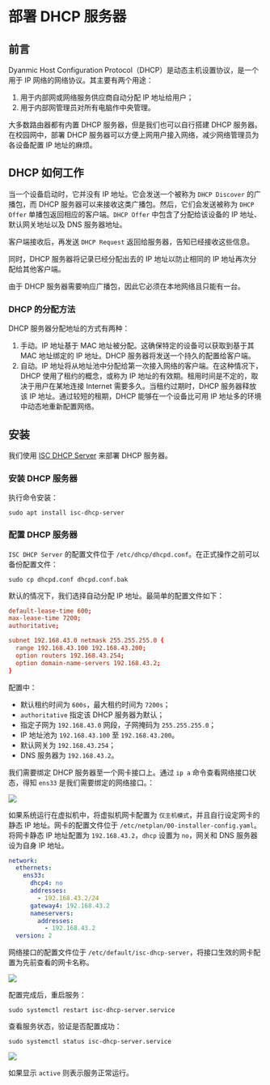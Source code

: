 # 部署 DHCP 服务器

## 前言

Dyanmic Host Configuration Protocol（DHCP）是动态主机设置协议，是一个用于 IP 网络的网络协议。其主要有两个用途：

1. 用于内部网或网络服务供应商自动分配 IP 地址给用户；
2. 用于内部网管理员对所有电脑作中央管理。

大多数路由器都有内置 DHCP 服务器，但是我们也可以自行搭建 DHCP 服务器。在校园网中，部署 DHCP 服务器可以方便上网用户接入网络，减少网络管理员为各设备配置 IP 地址的麻烦。

## DHCP 如何工作

当一个设备启动时，它并没有 IP 地址。它会发送一个被称为 `DHCP Discover` 的广播包，而 DHCP 服务器可以来接收这类广播包。然后，它们会发送被称为 `DHCP Offer` 单播包返回相应的客户端。`DHCP Offer` 中包含了分配给该设备的 IP 地址、默认网关地址以及 DNS 服务器地址。

客户端接收后，再发送 `DHCP Request` 返回给服务器，告知已经接收这些信息。

同时，DHCP 服务器将记录已经分配出去的 IP 地址以防止相同的 IP 地址再次分配给其他客户端。

由于 DHCP 服务器需要响应广播包，因此它必须在本地网络且只能有一台。

### DHCP 的分配方法

DHCP 服务器分配地址的方式有两种：

1. 手动。IP 地址基于 MAC 地址被分配。这确保特定的设备可以获取到基于其 MAC 地址绑定的 IP 地址。DHCP 服务器将发送一个持久的配置给客户端。
2. 自动。IP 地址将从地址池中分配给第一次接入网络的客户端。在这种情况下，DHCP 使用了租约的概念，或称为 IP 地址的有效期。租用时间是不定的，取决于用户在某地连接 Internet 需要多久。当租约过期时，DHCP 服务器释放该 IP 地址。通过较短的租期，DHCP 能够在一个设备比可用 IP 地址多的环境中动态地重新配置网络。

## 安装

我们使用 [ISC DHCP Server](https://www.isc.org/dhcp/) 来部署 DHCP 服务器。

### 安装 DHCP 服务器

执行命令安装：

```shell
sudo apt install isc-dhcp-server
```

### 配置 DHCP 服务器

`ISC DHCP Server` 的配置文件位于 `/etc/dhcp/dhcpd.conf`。在正式操作之前可以备份配置文件：

```shell
sudo cp dhcpd.conf dhcpd.conf.bak
```

默认的情况下，我们选择自动分配 IP 地址。最简单的配置文件如下：

```conf
default-lease-time 600;
max-lease-time 7200;
authoritative;

subnet 192.168.43.0 netmask 255.255.255.0 {
  range 192.168.43.100 192.168.43.200;
  option routers 192.168.43.254;
  option domain-name-servers 192.168.43.2;
}
```

配置中：

- 默认租约时间为 `600s`，最大租约时间为 `7200s`；
- `authoritative` 指定该 DHCP 服务器为默认；
- 指定子网为 `192.168.43.0` 网段，子网掩码为 `255.255.255.0`；
- IP 地址池为 `192.168.43.100` 至 `192.168.43.200`。
- 默认网关为 `192.168.43.254`；
- DNS 服务器为 `192.168.43.2`。

我们需要绑定 DHCP 服务器至一个网卡接口上。通过 `ip a` 命令查看网络接口状态，得知 `ens33` 是我们需要绑定的网络接口。：

![](/images/20220607144622.png)

如果系统运行在虚拟机中，将虚拟机网卡配置为 `仅主机模式`，并且自行设定网卡的静态 IP 地址。网卡的配置文件位于 `/etc/netplan/00-installer-config.yaml`。将网卡静态 IP 地址配置为 `192.168.43.2`，`dhcp` 设置为 `no`，网关和 DNS 服务器设为自身 IP 地址。

```yaml
network:
  ethernets:
    ens33:
      dhcp4: no
      addresses:
        - 192.168.43.2/24
      gateway4: 192.168.43.2
      nameservers:
        addresses:
          - 192.168.43.2
  version: 2
```

网络接口的配置文件位于 `/etc/default/isc-dhcp-server`，将接口生效的网卡配置为先前查看的网卡名称。

![](/images/20220607145158.png)

配置完成后，重启服务：

```shell
sudo systemctl restart isc-dhcp-server.service
```

查看服务状态，验证是否配置成功：

```shell
sudo systemctl status isc-dhcp-server.service
```

![](/images/20220607145322.png)

如果显示 `active` 则表示服务正常运行。
